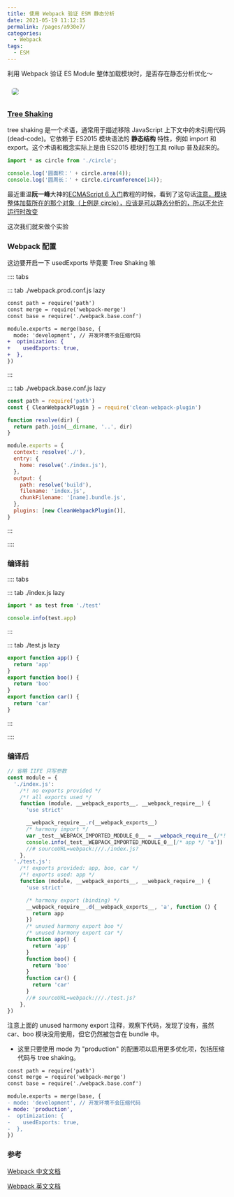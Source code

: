 ```yaml
---
title: 使用 Webpack 验证 ESM 静态分析
date: 2021-05-19 11:12:15
permalink: /pages/a930e7/
categories:
  - Webpack
tags:
  - ESM
---
```


利用 <span class="span-shadow">Webpack</span> 验证 <span class="span-shadow">ES Module</span> 整体加载模块时，是否存在静态分析优化～

<img src="https://cdn.jsdelivr.net/gh/xiaojun996/CDN/images/icon/webpack.jpeg" style="margin: 10px; border-radius: 5px;" />

<!-- more -->

### [Tree Shaking](https://webpack.docschina.org/guides/tree-shaking/#mark-the-file-as-side-effect-free)

<span class="span-shadow">tree shaking</span> 是一个术语，通常用于描述移除 <span class="span-shadow">JavaScript</span> 上下文中的未引用代码(<span class="span-shadow">dead-code</span>)。它依赖于 <span class="span-shadow">ES2015</span> 模块语法的 **静态结构** 特性，例如 <span class="span-shadow">import</span> 和 <span class="span-shadow">export</span>。这个术语和概念实际上是由 <span class="span-shadow">ES2015</span> 模块打包工具 <span class="span-shadow">rollup</span> 普及起来的。

```JavaScript
import * as circle from './circle';

console.log('圆面积：' + circle.area(4));
console.log('圆周长：' + circle.circumference(14));
```

最近重温**阮一峰**大神的[ECMAScript 6 入门](https://es6.ruanyifeng.com/)教程的时候，看到了这句话[注意，模块整体加载所在的那个对象（上例是 circle），应该是可以静态分析的，所以不允许运行时改变](https://es6.ruanyifeng.com/#docs/module#%E6%A8%A1%E5%9D%97%E7%9A%84%E6%95%B4%E4%BD%93%E5%8A%A0%E8%BD%BD)

这次我们就来做个实验

### Webpack 配置

这边要开启一下 <span class="span-shadow">usedExports</span> 毕竟要 <span class="span-shadow">Tree Shaking</span> 嘛

:::: tabs

::: tab ./webpack.prod.conf.js lazy

```diff
const path = require('path')
const merge = require('webpack-merge')
const base = require('./webpack.base.conf')

module.exports = merge(base, {
  mode: 'development', // 开发环境不会压缩代码
+  optimization: {
+    usedExports: true,
+  },
})
```

:::

::: tab ./webpack.base.conf.js lazy

```javascript
const path = require('path')
const { CleanWebpackPlugin } = require('clean-webpack-plugin')

function resolve(dir) {
  return path.join(__dirname, '..', dir)
}

module.exports = {
  context: resolve('./'),
  entry: {
    home: resolve('./index.js'),
  },
  output: {
    path: resolve('build'),
    filename: 'index.js',
    chunkFilename: '[name].bundle.js',
  },
  plugins: [new CleanWebpackPlugin()],
}
```

:::

::::

### 编译前

:::: tabs

::: tab ./index.js lazy

```JavaScript
import * as test from './test'

console.info(test.app)
```

:::

::: tab ./test.js lazy

```JavaScript
export function app() {
  return 'app'
}
export function boo() {
  return 'boo'
}
export function car() {
  return 'car'
}
```

:::

::::

### 编译后

```JavaScript
// 省略 IIFE 只写参数
const module = {
  './index.js':
    /*! no exports provided */
    /*! all exports used */
    function (module, __webpack_exports__, __webpack_require__) {
      'use strict'

      __webpack_require__.r(__webpack_exports__)
      /* harmony import */
      var _test__WEBPACK_IMPORTED_MODULE_0__ = __webpack_require__(/*! ./test */ './test.js')
      console.info(_test__WEBPACK_IMPORTED_MODULE_0__[/* app */ 'a'])
      //# sourceURL=webpack:///./index.js?
    },
  './test.js':
    /*! exports provided: app, boo, car */
    /*! exports used: app */
    function (module, __webpack_exports__, __webpack_require__) {
      'use strict'

      /* harmony export (binding) */
      __webpack_require__.d(__webpack_exports__, 'a', function () {
        return app
      })
      /* unused harmony export boo */
      /* unused harmony export car */
      function app() {
        return 'app'
      }
      function boo() {
        return 'boo'
      }
      function car() {
        return 'car'
      }
      //# sourceURL=webpack:///./test.js?
    },
})
```

注意上面的 <span class="span-shadow">unused harmony export</span> 注释，观察下代码，发现了没有，虽然 <span class="span-shadow">car</span>、<span class="span-shadow">boo</span> 模块没用使用，但它仍然被包含在 <span class="span-shadow">bundle</span> 中。

- 这里只要使用 <span class="span-shadow">mode</span> 为 <span class="span-shadow">"production"</span> 的配置项以启用更多优化项，包括压缩代码与 <span class="span-shadow">tree shaking</span>。

```diff
const path = require('path')
const merge = require('webpack-merge')
const base = require('./webpack.base.conf')

module.exports = merge(base, {
- mode: 'development', // 开发环境不会压缩代码
+ mode: 'production',
-  optimization: {
-    usedExports: true,
-  },
})
```

### 参考

[Webpack 中文文档](https://webpack.docschina.org/)

[Webpack 英文文档](https://webpack.js.org/)

